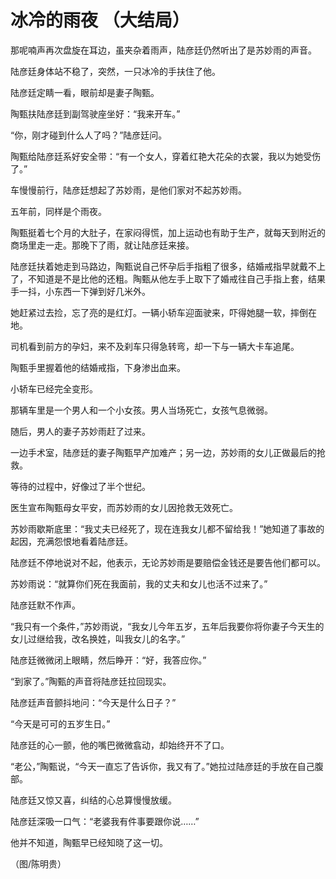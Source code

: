 # 冰冷的雨夜 （大结局）

那呢喃声再次盘旋在耳边，虽夹杂着雨声，陆彦廷仍然听出了是苏妙雨的声音。

陆彦廷身体站不稳了，突然，一只冰冷的手扶住了他。

陆彦廷定睛一看，眼前却是妻子陶甄。

陶甄扶陆彦廷到副驾驶座坐好：“我来开车。”

“你，刚才碰到什么人了吗？”陆彦廷问。

陶甄给陆彦廷系好安全带：“有一个女人，穿着红艳大花朵的衣裳，我以为她受伤了。”

车慢慢前行，陆彦廷想起了苏妙雨，是他们家对不起苏妙雨。

五年前，同样是个雨夜。

陶甄挺着七个月的大肚子，在家闷得慌，加上运动也有助于生产，就每天到附近的商场里走一走。那晚下了雨，就让陆彦廷来接。

陆彦廷扶着她走到马路边，陶甄说自己怀孕后手指粗了很多，结婚戒指早就戴不上了，不知道是不是比他的还粗。陶甄从他左手上取下了婚戒往自己手指上套，结果手一抖，小东西一下弹到好几米外。

她赶紧过去捡，忘了亮的是红灯。一辆小轿车迎面驶来，吓得她腿一软，摔倒在地。

司机看到前方的孕妇，来不及刹车只得急转弯，却一下与一辆大卡车追尾。

陶甄手里握着他的结婚戒指，下身渗出血来。

小轿车已经完全变形。

那辆车里是一个男人和一个小女孩。男人当场死亡，女孩气息微弱。

随后，男人的妻子苏妙雨赶了过来。

一边手术室，陆彦廷的妻子陶甄早产加难产；另一边，苏妙雨的女儿正做最后的抢救。

等待的过程中，好像过了半个世纪。

医生宣布陶甄母女平安，而苏妙雨的女儿因抢救无效死亡。

苏妙雨歇斯底里：“我丈夫已经死了，现在连我女儿都不留给我！”她知道了事故的起因，充满怨恨地看着陆彦廷。

陆彦廷不停地说对不起，他表示，无论苏妙雨是要赔偿金钱还是要告他们都可以。

苏妙雨说：“就算你们死在我面前，我的丈夫和女儿也活不过来了。”

陆彦廷默不作声。

“我只有一个条件，”苏妙雨说，“我女儿今年五岁，五年后我要你将你妻子今天生的女儿过继给我，改名换姓，叫我女儿的名字。”

陆彦廷微微闭上眼睛，然后睁开：“好，我答应你。”

“到家了。”陶甄的声音将陆彦廷拉回现实。

陆彦廷声音颤抖地问：“今天是什么日子？”

“今天是可可的五岁生日。”

陆彦廷的心一颤，他的嘴巴微微翕动，却始终开不了口。

“老公，”陶甄说，“今天一直忘了告诉你，我又有了。”她拉过陆彦廷的手放在自己腹部。

陆彦廷又惊又喜，纠结的心总算慢慢放缓。

陆彦廷深吸一口气：“老婆我有件事要跟你说……”

他并不知道，陶甄早已经知晓了这一切。

（图/陈明贵）